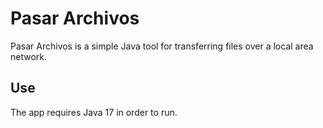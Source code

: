 # Pasar Archivos

Pasar Archivos is a simple Java tool for transferring files over a local area network.

## Use

The app requires Java 17 in order to run.
